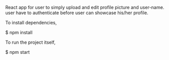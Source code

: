 React app for user to simply upload and edit profile picture and user-name.
user have to authenticate before user can showcase his/her profile.

To install dependencies,

$ npm install

To run the project itself,

$ npm start
